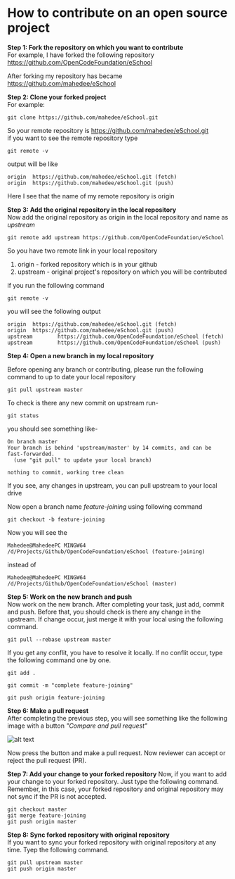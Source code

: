 # How to contribute on an open source project

**Step 1: Fork the repository on which you want to contribute**  
For example, I have forked the following repository  
https://github.com/OpenCodeFoundation/eSchool

After forking my repository has became  
https://github.com/mahedee/eSchool

**Step 2: Clone your forked project**    
For example:  
```github
git clone https://github.com/mahedee/eSchool.git
```
So your remote repository is https://github.com/mahedee/eSchool.git  
if you want to see the remote repository type 

```github
git remote -v
```
output will be like 

```github
origin  https://github.com/mahedee/eSchool.git (fetch)
origin  https://github.com/mahedee/eSchool.git (push)
```
Here I see that the name of my remote repository is origin  

**Step 3: Add the original repository in the local repository**  
Now add the original repository as origin in the local repository and name as *upstream*  

```github
git remote add upstream https://github.com/OpenCodeFoundation/eSchool
```

So you have two remote link in your local repository  
1. origin - forked repository which is in your github  
2. upstream - original project's repository on which you will be contributed  

if you run the following command  

```github
git remote -v
```
you will see the following output  

```github
origin  https://github.com/mahedee/eSchool.git (fetch)
origin  https://github.com/mahedee/eSchool.git (push)
upstream        https://github.com/OpenCodeFoundation/eSchool (fetch)
upstream        https://github.com/OpenCodeFoundation/eSchool (push)
```

**Step 4: Open a new branch in my local repository**  

Before opening any branch or contributing, please run the following command to up to date your local repository  

```github
git pull upstream master
```

To check is there any new commit on upstream run-

```github
git status
```
you should see something like-  

```github
On branch master
Your branch is behind 'upstream/master' by 14 commits, and can be fast-forwarded.
  (use "git pull" to update your local branch)

nothing to commit, working tree clean
```
If you see, any changes in upstream, you can pull upstream to your local drive  

Now open a branch name *feature-joining* using following command

```github
git checkout -b feature-joining
```
Now you will see the 

```github
Mahedee@MahedeePC MINGW64 /d/Projects/Github/OpenCodeFoundation/eSchool (feature-joining)
```

instead of 

```github
Mahedee@MahedeePC MINGW64 /d/Projects/Github/OpenCodeFoundation/eSchool (master)
```

**Step 5: Work on the new branch and push**  
Now work on the new branch. After completing your task, just add, commit and push. Before that, you should check is there any change in the upstream. If change occur, just merge it with your local using the following command. 

```github
git pull --rebase upstream master
```
If you get any conflit, you have to resolve it locally. If no conflit occur, type the following command one by one.

```github
git add .
```

```github
git commit -m "complete feature-joining"
```

```github
git push origin feature-joining
```
**Step 6: Make a pull request**  
After completing the previous step, you will see something like the following image with a button *"Compare and pull request"* 

![alt text](https://github.com/mahedee/Articles/blob/master/img/git02.png)

Now press the button and make a pull request. Now reviewer can accept or reject the pull request (PR).

**Step 7: Add your change to your forked repository**
Now, if you want to add your change to your forked repository. Just type the following command. Remember, in this case, your forked repository and original repository may not sync if the PR is not accepted. 

```github
git checkout master 
git merge feature-joining 
git push origin master
```
**Step 8: Sync forked repository with original repository**  
If you want to sync your forked repository with original repository at any time. Tyep the following command.

```github
git pull upstream master 
git push origin master
```
